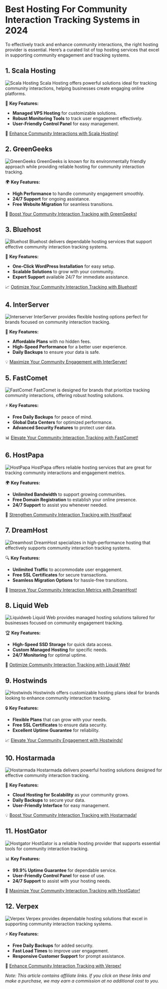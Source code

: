# Best Hosting For Community Interaction Tracking Systems in 2024

To effectively track and enhance community interactions, the right hosting provider is essential. Here’s a curated list of top hosting services that excel in supporting community engagement and tracking systems.

## 1. **Scala Hosting**

![Scala Hosting](https://i.imgur.com/uJ5JIK3.png "Scala Web Hosting")
Scala Hosting offers powerful solutions ideal for tracking community interactions, helping businesses create engaging online platforms.

🔑 **Key Features:**
- **Managed VPS Hosting** for customizable solutions.
- **Robust Monitoring Tools** to track user engagement effectively.
- **User-Friendly Control Panel** for easy management.

🔗 [Enhance Community Interactions with Scala Hosting!](https://snipitx.com/scala-jy)

## 2. **GreenGeeks**

![GreenGeeks](https://i.imgur.com/eEwuntu.jpg "GreenGeeks Hosting")
GreenGeeks is known for its environmentally friendly approach while providing reliable hosting for community interaction tracking.

🌍 **Key Features:**
- **High Performance** to handle community engagement smoothly.
- **24/7 Support** for ongoing assistance.
- **Free Website Migration** for seamless transitions.

🌿 [Boost Your Community Interaction Tracking with GreenGeeks!](https://snipitx.com/greengeeks-jy)

## 3. **Bluehost**

![Bluehost](https://i.imgur.com/PasFF9E.jpeg "Bluehost Hosting")
Bluehost delivers dependable hosting services that support effective community interaction tracking systems.

🚀 **Key Features:**
- **One-Click WordPress Installation** for easy setup.
- **Scalable Solutions** to grow with your community.
- **Expert Support** available 24/7 for immediate assistance.

📈 [Optimize Your Community Interaction Tracking with Bluehost!](https://snipitx.com/bluehost-jy)

## 4. **InterServer**

![Interserver](https://i.imgur.com/OM5dOEW.jpeg "Interserver Hosting")
InterServer provides flexible hosting options perfect for brands focused on community interaction tracking.

🔑 **Key Features:**
- **Affordable Plans** with no hidden fees.
- **High-Speed Performance** for a better user experience.
- **Daily Backups** to ensure your data is safe.

💡 [Maximize Your Community Engagement with InterServer!](https://snipitx.com/interserver-jy)

## 5. **FastComet**

![FastComet](https://i.imgur.com/7qgXuWp.png "FastComet Hosting")
FastComet is designed for brands that prioritize tracking community interactions, offering robust hosting solutions.

⚡ **Key Features:**
- **Free Daily Backups** for peace of mind.
- **Global Data Centers** for optimized performance.
- **Advanced Security Features** to protect user data.

📊 [Elevate Your Community Interaction Tracking with FastComet!](https://snipitx.com/fastcomet-jy)

## 6. **HostPapa**

![HostPapa](https://i.imgur.com/ouDTkvl.jpeg "HostPapa Hosting")
HostPapa offers reliable hosting services that are great for tracking community interactions and engagement metrics.

🌍 **Key Features:**
- **Unlimited Bandwidth** to support growing communities.
- **Free Domain Registration** to establish your online presence.
- **24/7 Support** to assist you whenever needed.

💼 [Strengthen Community Interaction Tracking with HostPapa!](https://snipitx.com/hostpapa-jy)

## 7. **DreamHost**

![Dreamhost](https://i.imgur.com/rXIg8ip.jpeg "Dreamhost Hosting")
DreamHost specializes in high-performance hosting that effectively supports community interaction tracking systems.

🔍 **Key Features:**
- **Unlimited Traffic** to accommodate user engagement.
- **Free SSL Certificates** for secure transactions.
- **Seamless Migration Options** for hassle-free transitions.

🚀 [Improve Your Community Interaction Metrics with DreamHost!](https://snipitx.com/dreamhost-jy)

## 8. **Liquid Web**

![Liquidweb](https://i.imgur.com/4IvT9SC.jpeg "Liquidweb Hosting")
Liquid Web provides managed hosting solutions tailored for businesses focused on community engagement tracking.

🏆 **Key Features:**
- **High-Speed SSD Storage** for quick data access.
- **Custom Managed Hosting** for specific needs.
- **24/7 Monitoring** for optimal uptime.

🔗 [Optimize Community Interaction Tracking with Liquid Web!](https://snipitx.com/liquidweb-jy)

## 9. **Hostwinds**

![Hostwinds](https://i.imgur.com/53aSNXx.jpeg "Hostwinds Hosting")
Hostwinds offers customizable hosting plans ideal for brands looking to enhance community interaction tracking.

🔒 **Key Features:**
- **Flexible Plans** that can grow with your needs.
- **Free SSL Certificates** to ensure data security.
- **Excellent Uptime Guarantee** for reliability.

📈 [Elevate Your Community Engagement with Hostwinds!](https://snipitx.com/hostwinds-jy)

## 10. **Hostarmada**

![Hostarmada](https://i.imgur.com/KFbdf3o.jpeg "Hostarmada Hosting")
Hostarmada delivers powerful hosting solutions designed for effective community interaction tracking.

🌟 **Key Features:**
- **Cloud Hosting for Scalability** as your community grows.
- **Daily Backups** to secure your data.
- **User-Friendly Interface** for easy management.

💡 [Boost Your Community Interaction Tracking with Hostarmada!](https://snipitx.com/hostarmada-jy)

## 11. **HostGator**

![Hostgator](https://i.imgur.com/BcVkH57.jpeg "Hostgator Hosting")
HostGator is a reliable hosting provider that supports essential tools for community interaction tracking.

📊 **Key Features:**
- **99.9% Uptime Guarantee** for dependable service.
- **User-Friendly Control Panel** for ease of use.
- **24/7 Support** to assist with your hosting needs.

🔗 [Maximize Your Community Interaction Tracking with HostGator!](https://snipitx.com/hostgator-jy)

## 12. **Verpex**

![Verpex](https://i.imgur.com/6x5LhiS.jpeg "Verpex Hosting")
Verpex provides dependable hosting solutions that excel in supporting community interaction tracking systems.

⚡ **Key Features:**
- **Free Daily Backups** for added security.
- **Fast Load Times** to improve user engagement.
- **Responsive Customer Support** for prompt assistance.

🚀 [Enhance Community Interaction Tracking with Verpex!](https://snipitx.com/verpex-jy)

*Note: This article contains affiliate links. If you click on these links and make a purchase, we may earn a commission at no additional cost to you.*
